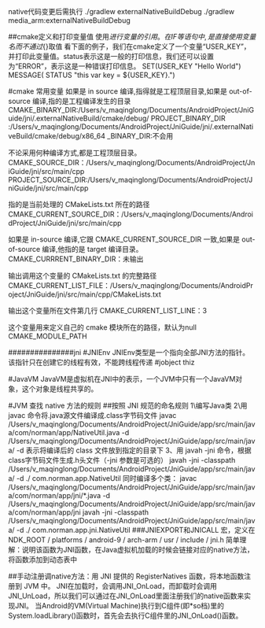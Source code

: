 native代码变更后需执行
./gradlew externalNativeBuildDebug
./gradlew media_arm:externalNativeBuildDebug



##cmake定义和打印变量值
使用${}进行变量的引用。在 IF 等语句中,是直接使用变量名而不通过${}取值
 看下面的例子，我们在cmake定义了一个变量“USER_KEY”，并打印此变量值。status表示这是一般的打印信息，我们还可以设置为“ERROR”，表示这是一种错误打印信息。
 SET(USER_KEY "Hello World")
 MESSAGE( STATUS "this var key = ${USER_KEY}.")


#cmake 常用变量
如果是 in source 编译,指得就是工程顶层目录,如果是 out-of-source 编译,指的是工程编译发生的目录
CMAKE_BINARY_DIR:/Users/v_maqinglong/Documents/AndroidProject/JniGuide/jni/.externalNativeBuild/cmake/debug/
PROJECT_BINARY_DIR :/Users/v_maqinglong/Documents/AndroidProject/JniGuide/jni/.externalNativeBuild/cmake/debug/x86_64
 <projectname>_BINARY_DIR:不会用
 
不论采用何种编译方式,都是工程顶层目录。
CMAKE_SOURCE_DIR：/Users/v_maqinglong/Documents/AndroidProject/JniGuide/jni/src/main/cpp
PROJECT_SOURCE_DIR:/Users/v_maqinglong/Documents/AndroidProject/JniGuide/jni/src/main/cpp

指的是当前处理的 CMakeLists.txt 所在的路径
CMAKE_CURRENT_SOURCE_DIR：/Users/v_maqinglong/Documents/AndroidProject/JniGuide/jni/src/main/cpp

如果是 in-source 编译,它跟 CMAKE_CURRENT_SOURCE_DIR 一致,如果是 out-of-source 编译,他指的是 target 编译目录。
CMAKE_CURRRENT_BINARY_DIR：未输出

输出调用这个变量的 CMakeLists.txt 的完整路径
CMAKE_CURRENT_LIST_FILE：/Users/v_maqinglong/Documents/AndroidProject/JniGuide/jni/src/main/cpp/CMakeLists.txt

输出这个变量所在文件第几行
CMAKE_CURRENT_LIST_LINE：3

这个变量用来定义自己的 cmake 模块所在的路径，默认为null
CMAKE_MODULE_PATH



###############jni
#JNIEnv
JNIEnv类型是一个指向全部JNI方法的指针。该指针只在创建它的线程有效，不能跨线程传递
#jobject thiz

#JavaVM
JavaVM是虚拟机在JNI中的表示，一个JVM中只有一个JavaVM对象，这个对象是线程共享的。


#JVM 查找 native 方法的规则
##按照 JNI 规范的命名规则
1\编写Java类
2\用 javac 命令将.java源文件编译成.class字节码文件
 javac /Users/v_maqinglong/Documents/AndroidProject/JniGuide/app/src/main/java/com/norman/app/NativeUtil.java -d /Users/v_maqinglong/Documents/AndroidProject/JniGuide/app/src/main/java/
 -d 表示将编译后的 class 文件放到指定的目录下
3、用 javah -jni 命令，根据class字节码文件生成.h头文件（-jni 参数是可选的）
 javah -jni -classpath /Users/v_maqinglong/Documents/AndroidProject/JniGuide/app/src/main/java/ -d ./ com.norman.app.NativeUtil
同时编译多个类：
    javac /Users/v_maqinglong/Documents/AndroidProject/JniGuide/app/src/main/java/com/norman/app/jni/*.java -d /Users/v_maqinglong/Documents/AndroidProject/JniGuide/app/src/main/java/com/norman/app/jni
    javah -jni -classpath /Users/v_maqinglong/Documents/AndroidProject/JniGuide/app/src/main/java/ -d ./ com.norman.app.jni.NativeUtil
###JNIEXPORT和JNICALL
宏，定义在NDK_ROOT / platforms / android-9 / arch-arm / usr / include / jni.h
简单理解：说明该函数为JNI函数，在Java虚拟机加载的时候会链接对应的native方法，将函数添加到动态表中


##手动注册调native方法：用 JNI 提供的 RegisterNatives 函数，将本地函数注册到 JVM 中。
JNI在加载时，会调用JNI_OnLoad，而卸载时会调用JNI_UnLoad，所以我们可以通过在JNI_OnLoad里面注册我们的native函数来实现JNI。
当Android的VM(Virtual Machine)执行到C组件(即*so档)里的System.loadLibrary()函数时，首先会去执行C组件里的JNI_OnLoad()函数。
